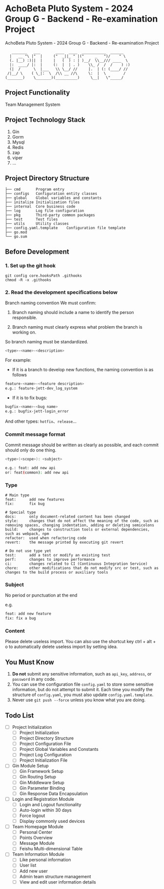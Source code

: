 # AchoBeta Pluto System - 2024 Group G - Backend - Re-examination Project
AchoBeta Pluto System - 2024 Group G - Backend - Re-examination Project

```
   _______   ___       ____  ____  ___________  ______
  |   __ "\ |"  |     ("  _||_ " |("     _   ")/    " \
  (. |__) :)||  |     |   (  ) : | )__/  \\__/// ____  \
  |:  ____/ |:  |     (:  |  | . )    \\_ /  /  /    ) :)
  (|  /      \  |___   \\ \__/ //     |.  | (: (____/ //
 /|__/ \    ( \_|:  \  /\\ __ //\     \:  |  \        /
(_______)    \_______)(__________)     \__|   \"_____/
```

## Project Functionality
Team Management System

## Project Technology Stack
1. Gin
2. Gorm
3. Mysql
4. Redis
5. zap
6. viper
7. ...
## Project Directory Structure
```
├── cmd       Program entry
├── configs   Configuration entity classes
├── global    Global variables and constants
├── initalize Initialization files
├── internal  Core business code
├── log       Log file configuration
├── pkg       Third-party common packages
├── test      Test files
├── utils     Utility classes
├── config.yaml.template    Configuration file template
├── go.mod
└── go.sum
```
## Before Development

### 1. **Set up the git hook**
```shell
git config core.hooksPath .githooks
chmod -R -x .githooks
```

### 2. **Read the development specifications below**

Branch naming convention
We must confirm:

1. Branch naming should include a name to identify the person responsible.

2. Branch naming must clearly express what problem the branch is working on.

So branch naming must be standardized.
```bash
<type>-<name>-<description>
```
For example:
- If it is a branch to develop new functions, the naming convention is as follows
```bash
feature-<name>-<feature description>
e.g.: feature-jett-dev_log_system
```

- If it is to fix bugs:
```bash
bugfix-<name>-<bug name>
e.g.: bugfix-jett-login_error
```
And other types:
`hotfix`、`release`...


### Commit message format
Commit message should be written as clearly as possible, and each commit should only do one thing.

```bash
<type>(<scope>): <subject>

e.g.: feat: add new api
or: feat(common): add new api
```

### Type

```text
# Main type
feat:      add new features
fix:       fix bug

# Special type
docs:      only document-related content has been changed
style:     changes that do not affect the meaning of the code, such as removing spaces, changing indentation, adding or deleting semicolons
build:     changes to construction tools or external dependencies, such as webpack, npm
refactor:  used when refactoring code
revert:    the message printed by executing git revert

# Do not use type yet
test:      add a test or modify an existing test
perf:      changes to improve performance
ci:        changes related to CI (Continuous Integration Service)
chore:     other modifications that do not modify src or test, such as changes to the build process or auxiliary tools
```

### Subject

No period or punctuation at the end

e.g.
```bash
feat: add new feature
fix: fix a bug
```

### Content
Please delete useless import. You can also use the shortcut key ctrl + alt + o to automatically delete useless import by setting idea.

## **You Must Know**
1. **Do not** submit any sensitive information, such as `api_key`, `address`, or `password` in any code.
2. You can use the configuration file `config.yaml` to store some sensitive information, but do not attempt to submit it. Each time you modify the structure of `config.yaml`, you must also update `config.yaml.template`.
3. Never use `git push --force` unless you know what you are doing.

## Todo List
- [ ] Project Initialization
    - [ ] Project Initialization
    - [ ] Project Directory Structure
    - [ ] Project Configuration File
    - [ ] Project Global Variables and Constants
    - [ ] Project Log Configuration
    - [ ] Project Initialization File
- [ ] Gin Module Setup
    - [ ] Gin Framework Setup
    - [ ] Gin Routing Setup
    - [ ] Gin Middleware Setup
    - [ ] Gin Parameter Binding
    - [ ] Gin Response Data Encapsulation
- [ ] Login and Registration Module
    - [ ] Login and Logout functionality
    - [ ] Auto-login within 30 days
    - [ ] Force logout
    - [ ] Display commonly used devices
- [ ] Team Homepage Module
    - [ ] Personal Center
    - [ ] Points Overview
    - [ ] Message Module
    - [ ] Feishu Multi-dimensional Table
- [ ] Team Information Module
    - [ ] Like personal information
    - [ ] User list
    - [ ] Add new user
    - [ ] Admin team structure management
    - [ ] View and edit user information details